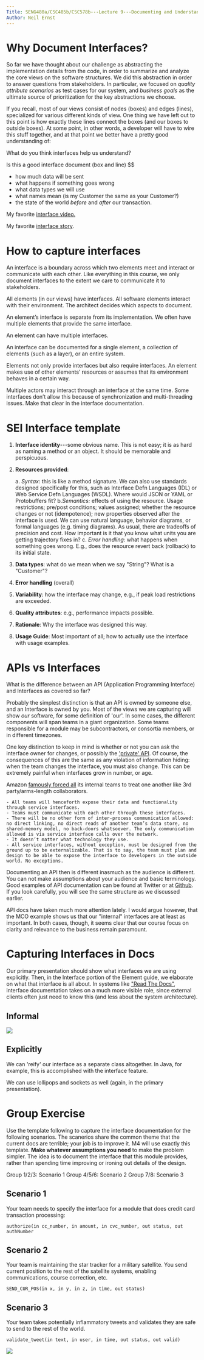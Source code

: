 ```yaml
---
Title: SENG480a/CSC485b/CSC578b---Lecture 9---Documenting and Understanding Interfaces
Author: Neil Ernst
---
```


# Why Document Interfaces?
So far we have thought about our challenge as abstracting the implementation details from the code, in order to summarize and analyze the core views on the software structures. We did this abstraction in order to answer questions from stakeholders. In particular, we focused on *quality attribute scenarios* as test cases for our system, and *business goals* as the ultimate source of prioritization for the key abstractions we choose.

If you recall, most of our views consist of nodes (boxes) and edges (lines), specialized for various different kinds of view. One thing we have left out to this point is how exactly these lines connect the boxes (and our boxes to outside boxes). At some point, in other words, a developer will have to wire this stuff together, and at that point we better have a pretty good understanding of:

What do you think interfaces help us understand? 

Is this a good interface document (box and line)
$$
- how much data will be sent
- what happens if something goes wrong
- what data types we will use
- what names mean (is my Customer the same as your Customer?)
- the state of the world *before* and *after* our transaction.

My favorite [interface video.](https://www.youtube.com/watch?v=Z3csfLkMJT4)

My favorite [interface story](img/MCO-root-cause.png).

# How to capture interfaces
An interface is a boundary across which two elements meet and interact or communicate with each other. Like everything in this course, we only document interfaces to the extent we care to communicate it to stakeholders. 

All elements (in our views) have interfaces. All software elements interact with their environment.  The architect decides which aspects to document.

An element’s interface is separate from its implementation. We often have multiple elements that provide the same interface. 

An element can have multiple interfaces. 

An interface can be documented for a single element, a collection of elements (such as a layer), or an entire system.

Elements not only provide interfaces but also require interfaces. An element makes use of other elements’ resources or assumes that its environment behaves in a certain way. 

Multiple actors may interact through an interface at the same time. Some interfaces don’t allow this because of synchronization and multi-threading issues. Make that clear in the interface documentation. 

# SEI Interface template
1. **Interface identity**---some obvious name. This is not easy; it is as hard as naming a method or an object. It should be memorable and perspicuous. 
2. **Resources provided**:

	a. *Syntax*: this is like a method signature. We can also use standards designed specifically for this, such as Interface Defn Languages (IDL) or Web Service Defn Languages (WSDL). Where would JSON or YAML or Protobuffers fit?
	b.*Semantics:* effects of using the resource. Usage restrictions; pre/post conditions; values assigned; whether the resource changes or not (idempotence); new properties observed after the interface is used. We can use natural language, behavior diagrams, or formal languages (e.g. timing diagrams). As usual, there are tradeoffs of precision and cost. How important is it that you know what units you are getting trajectory fixes in?
	c. *Error handling*: what happens when something goes wrong. E.g., does the resource revert back (rollback) to its initial state.
3. **Data types**: what do we mean when we say "String"? What is a "Customer"?
4. **Error handling** (overall)
5. **Variability**: how the interface may change, e.g., if peak load restrictions are exceeded.
6. **Quality attributes**: e.g., performance impacts possible.
7. **Rationale**: Why the interface was designed this way.
8. **Usage Guide**: Most important of all; how to actually use the interface with usage examples. 

# APIs vs Interfaces
What is the difference between an API (Application Programming Interface) and Interfaces as covered so far?

Probably the simplest distinction is that an API is owned by someone else, and an Interface is owned by you. Most of the views we are capturing will show *our* software, for some definition of 'our'. In some cases, the different components will span teams in a giant organization. Some teams responsible for a module may be subcontractors, or consortia members, or in different timezones. 

One key distinction to keep in mind is whether or not you can ask the interface owner for changes, or possibly the ['private' API](http://www.stratigery.com/nt.sekrits.html#hidden_api). Of course, the consequences of this are the same as any violation of information hiding: when the team changes the interface, you must also change. This can be extremely painful when interfaces grow in number, or age. 

Amazon [famously forced all](https://apievangelist.com/2012/01/12/the-secret-to-amazons-success-internal-apis/) its internal teams to treat one another like 3rd party/arms-length collaborators. 

	- All teams will henceforth expose their data and functionality through service interfaces.
	- Teams must communicate with each other through these interfaces.
	- There will be no other form of inter-process communication allowed: no direct linking, no direct reads of another team’s data store, no shared-memory model, no back-doors whatsoever. The only communication allowed is via service interface calls over the network.
	- It doesn’t matter what technology they use.
	- All service interfaces, without exception, must be designed from the ground up to be externalizable. That is to say, the team must plan and design to be able to expose the interface to developers in the outside world. No exceptions.

Documenting an API then is different inasmuch as the audience is different. You can not make assumptions about your audience and basic terminology. Good examples of API documentation can be found at Twitter or at [Github](https://developer.github.com/v3/). If you look carefully, you will see the same structure as we discussed earlier. 

API docs have taken much more attention lately. I would argue however, that the MCO example shows us that our "internal" interfaces are at least as important. In both cases, though, it seems clear that our course focus on clarity and relevance to the business remain paramount.

# Capturing Interfaces in Docs
Our primary presentation should show what interfaces we are using explicitly. Then, in the Interface portion of the Element guide, we elaborate on what that interface is all about. In systems like ["Read The Docs"](http://bootstrap-datepicker.readthedocs.io/en/v1.7.1/methods.html), interface documentation takes on a much more visible role, since external clients often just need to know this (and less about the system architecture). 

## Informal
![](img/interface-simple.png)

## Explicitly
We can 'reify' our interface as a separate class altogether. In Java, for example, this is accomplished with the interface feature. 

We can use lollipops and sockets as well (again, in the primary presentation).

# Group Exercise

Use the template following to capture the interface documentation for the following scenarios. The scanerios share the common theme that the current docs are terrible; your job is to improve it. M4 will use exactly this template. **Make whatever assumptions you need** to make the problem simpler. The idea is to document the interface that this module provides, rather than spending time improving or ironing out details of the design. 

Group 1/2/3: Scenario 1
Group 4/5/6: Scenario 2
Group 7/8: Scenario 3

## Scenario 1
Your team needs to specify the interface for a module that does credit card transaction processing:

`authorize(in cc_number, in amount, in cvc_number, out status, out authNumber`

## Scenario 2
Your team is maintaining the star tracker for a military satellite. You send current position to the rest of the satellite systems, enabling communications, course correction, etc. 

`SEND_CUR_POS(in x, in y, in z, in time, out status)`

## Scenario 3
Your team takes potentially inflammatory tweets and validates they are safe to send to the rest of the world.

`validate_tweet(in text, in user, in time, out status, out valid)`


![](img/interface-doc-template.png)

